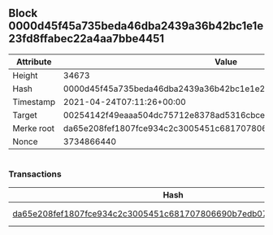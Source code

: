 ## Block 0000d45f45a735beda46dba2439a36b42bc1e1e23fd8ffabec22a4aa7bbe4451

Attribute | Value
--- | ---
Height | 34673
Hash | 0000d45f45a735beda46dba2439a36b42bc1e1e23fd8ffabec22a4aa7bbe4451
Timestamp | 2021-04-24T07:11:26+00:00
Target | 00254142f49eaaa504dc75712e8378ad5316cbcead634704b3734b6271167cc4
Merke root | da65e208fef1807fce934c2c3005451c681707806690b7edb079ebb564db632e
Nonce | 3734866440

```

```

### Transactions

Hash | Amount
--- | ---
[da65e208fef1807fce934c2c3005451c681707806690b7edb079ebb564db632e](da65e208fef1807fce934c2c3005451c681707806690b7edb079ebb564db632e.md) | 10.00000000 SKEPTI 
